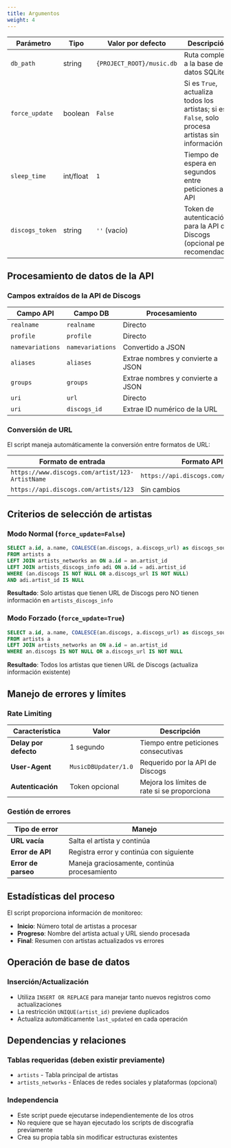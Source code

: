 ```yaml
---
title: Argumentos
weight: 4
---
```


|Parámetro|Tipo|Valor por defecto|Descripción|
|---|---|---|---|
|`db_path`|string|`{PROJECT_ROOT}/music.db`|Ruta completa a la base de datos SQLite|
|`force_update`|boolean|`False`|Si es `True`, actualiza todos los artistas; si es `False`, solo procesa artistas sin información|
|`sleep_time`|int/float|`1`|Tiempo de espera en segundos entre peticiones a la API|
|`discogs_token`|string|`''` (vacío)|Token de autenticación para la API de Discogs (opcional pero recomendado)|



## Procesamiento de datos de la API

### Campos extraídos de la API de Discogs

|Campo API|Campo DB|Procesamiento|
|---|---|---|
|`realname`|`realname`|Directo|
|`profile`|`profile`|Directo|
|`namevariations`|`namevariations`|Convertido a JSON|
|`aliases`|`aliases`|Extrae nombres y convierte a JSON|
|`groups`|`groups`|Extrae nombres y convierte a JSON|
|`uri`|`url`|Directo|
|`uri`|`discogs_id`|Extrae ID numérico de la URL|

### Conversión de URL

El script maneja automáticamente la conversión entre formatos de URL:

|Formato de entrada|Formato API|
|---|---|
|`https://www.discogs.com/artist/123-ArtistName`|`https://api.discogs.com/artists/123`|
|`https://api.discogs.com/artists/123`|Sin cambios|

## Criterios de selección de artistas

### Modo Normal (`force_update=False`)

```sql
SELECT a.id, a.name, COALESCE(an.discogs, a.discogs_url) as discogs_source
FROM artists a
LEFT JOIN artists_networks an ON a.id = an.artist_id
LEFT JOIN artists_discogs_info adi ON a.id = adi.artist_id
WHERE (an.discogs IS NOT NULL OR a.discogs_url IS NOT NULL)
AND adi.artist_id IS NULL
```

**Resultado**: Solo artistas que tienen URL de Discogs pero NO tienen información en `artists_discogs_info`

### Modo Forzado (`force_update=True`)

```sql
SELECT a.id, a.name, COALESCE(an.discogs, a.discogs_url) as discogs_source
FROM artists a
LEFT JOIN artists_networks an ON a.id = an.artist_id
WHERE an.discogs IS NOT NULL OR a.discogs_url IS NOT NULL
```

**Resultado**: Todos los artistas que tienen URL de Discogs (actualiza información existente)

## Manejo de errores y límites

### Rate Limiting

|Característica|Valor|Descripción|
|---|---|---|
|**Delay por defecto**|1 segundo|Tiempo entre peticiones consecutivas|
|**User-Agent**|`MusicDBUpdater/1.0`|Requerido por la API de Discogs|
|**Autenticación**|Token opcional|Mejora los límites de rate si se proporciona|

### Gestión de errores

|Tipo de error|Manejo|
|---|---|
|**URL vacía**|Salta el artista y continúa|
|**Error de API**|Registra error y continúa con siguiente|
|**Error de parseo**|Maneja graciosamente, continúa procesamiento|

## Estadísticas del proceso

El script proporciona información de monitoreo:

- **Inicio**: Número total de artistas a procesar
- **Progreso**: Nombre del artista actual y URL siendo procesada
- **Final**: Resumen con artistas actualizados vs errores

## Operación de base de datos

### Inserción/Actualización

- Utiliza `INSERT OR REPLACE` para manejar tanto nuevos registros como actualizaciones
- La restricción `UNIQUE(artist_id)` previene duplicados
- Actualiza automáticamente `last_updated` en cada operación

## Dependencias y relaciones

### Tablas requeridas (deben existir previamente)

- `artists` - Tabla principal de artistas
- `artists_networks` - Enlaces de redes sociales y plataformas (opcional)

### Independencia

- Este script puede ejecutarse independientemente de los otros
- No requiere que se hayan ejecutado los scripts de discografía previamente
- Crea su propia tabla sin modificar estructuras existentes